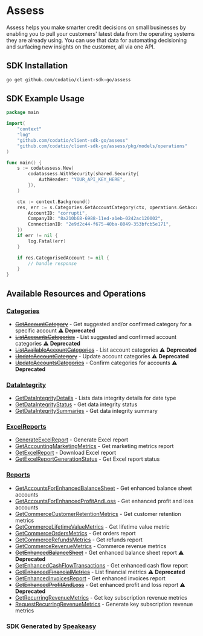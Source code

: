 # Assess

Assess helps you make smarter credit decisions on small businesses by enabling you to pull your customers' latest data from the operating systems they are already using.
You can use that data for automating decisioning and surfacing new insights on the customer, all via one API.

<!-- Start SDK Installation -->
## SDK Installation

```bash
go get github.com/codatio/client-sdk-go/assess
```
<!-- End SDK Installation -->

## SDK Example Usage
<!-- Start SDK Example Usage -->
```go
package main

import(
	"context"
	"log"
	"github.com/codatio/client-sdk-go/assess"
	"github.com/codatio/client-sdk-go/assess/pkg/models/operations"
)

func main() {
    s := codatassess.New(
        codatassess.WithSecurity(shared.Security{
            AuthHeader: "YOUR_API_KEY_HERE",
        }),
    )

    ctx := context.Background()
    res, err := s.Categories.GetAccountCategory(ctx, operations.GetAccountCategoryRequest{
        AccountID: "corrupti",
        CompanyID: "8a210b68-6988-11ed-a1eb-0242ac120002",
        ConnectionID: "2e9d2c44-f675-40ba-8049-353bfcb5e171",
    })
    if err != nil {
        log.Fatal(err)
    }

    if res.CategorisedAccount != nil {
        // handle response
    }
}
```
<!-- End SDK Example Usage -->

<!-- Start SDK Available Operations -->
## Available Resources and Operations


### [Categories](docs/categories/README.md)

* [~~GetAccountCategory~~](docs/categories/README.md#getaccountcategory) - Get suggested and/or confirmed category for a specific account :warning: **Deprecated**
* [~~ListAccountsCategories~~](docs/categories/README.md#listaccountscategories) - List suggested and confirmed account categories :warning: **Deprecated**
* [~~ListAvailableAccountCategories~~](docs/categories/README.md#listavailableaccountcategories) - List account categories :warning: **Deprecated**
* [~~UpdateAccountCategory~~](docs/categories/README.md#updateaccountcategory) - Update account categories :warning: **Deprecated**
* [~~UpdateAccountsCategories~~](docs/categories/README.md#updateaccountscategories) - Confirm categories for accounts :warning: **Deprecated**

### [DataIntegrity](docs/dataintegrity/README.md)

* [GetDataIntegrityDetails](docs/dataintegrity/README.md#getdataintegritydetails) - Lists data integrity details for date type
* [GetDataIntegrityStatus](docs/dataintegrity/README.md#getdataintegritystatus) - Get data integrity status
* [GetDataIntegritySummaries](docs/dataintegrity/README.md#getdataintegritysummaries) - Get data integrity summary

### [ExcelReports](docs/excelreports/README.md)

* [GenerateExcelReport](docs/excelreports/README.md#generateexcelreport) - Generate Excel report
* [GetAccountingMarketingMetrics](docs/excelreports/README.md#getaccountingmarketingmetrics) - Get marketing metrics report
* [GetExcelReport](docs/excelreports/README.md#getexcelreport) - Download Excel report
* [GetExcelReportGenerationStatus](docs/excelreports/README.md#getexcelreportgenerationstatus) - Get Excel report status

### [Reports](docs/reports/README.md)

* [GetAccountsForEnhancedBalanceSheet](docs/reports/README.md#getaccountsforenhancedbalancesheet) - Get enhanced balance sheet accounts
* [GetAccountsForEnhancedProfitAndLoss](docs/reports/README.md#getaccountsforenhancedprofitandloss) - Get enhanced profit and loss accounts
* [GetCommerceCustomerRetentionMetrics](docs/reports/README.md#getcommercecustomerretentionmetrics) - Get customer retention metrics
* [GetCommerceLifetimeValueMetrics](docs/reports/README.md#getcommercelifetimevaluemetrics) - Get lifetime value metric
* [GetCommerceOrdersMetrics](docs/reports/README.md#getcommerceordersmetrics) - Get orders report
* [GetCommerceRefundsMetrics](docs/reports/README.md#getcommercerefundsmetrics) - Get refunds report
* [GetCommerceRevenueMetrics](docs/reports/README.md#getcommercerevenuemetrics) - Commerce revenue metrics
* [~~GetEnhancedBalanceSheet~~](docs/reports/README.md#getenhancedbalancesheet) - Get enhanced balance sheet report :warning: **Deprecated**
* [GetEnhancedCashFlowTransactions](docs/reports/README.md#getenhancedcashflowtransactions) - Get enhanced cash flow report
* [~~GetEnhancedFinancialMetrics~~](docs/reports/README.md#getenhancedfinancialmetrics) - List financial metrics :warning: **Deprecated**
* [GetEnhancedInvoicesReport](docs/reports/README.md#getenhancedinvoicesreport) - Get enhanced invoices report
* [~~GetEnhancedProfitAndLoss~~](docs/reports/README.md#getenhancedprofitandloss) - Get enhanced profit and loss report :warning: **Deprecated**
* [GetRecurringRevenueMetrics](docs/reports/README.md#getrecurringrevenuemetrics) - Get key subscription revenue metrics
* [RequestRecurringRevenueMetrics](docs/reports/README.md#requestrecurringrevenuemetrics) - Generate key subscription revenue metrics
<!-- End SDK Available Operations -->

### SDK Generated by [Speakeasy](https://docs.speakeasyapi.dev/docs/using-speakeasy/client-sdks)
